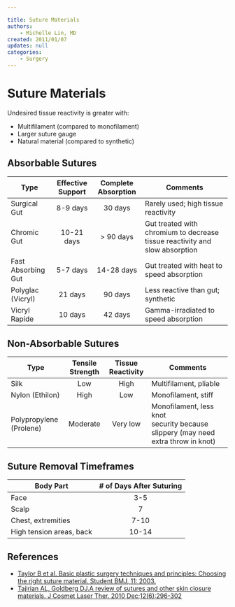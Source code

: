 ```yaml
---

title: Suture Materials
authors:
    - Michelle Lin, MD
created: 2011/01/07
updates: null
categories:
    - Surgery
---
```


# Suture Materials

Undesired tissue reactivity is greater with:

- Multifilament (compared to monofilament)
- Larger suture gauge
- Natural material (compared to synthetic) 

## Absorbable Sutures

| **Type**           | **Effective Support** | **Complete Absorption** | **Comments**                                                                |
| ------------------ | :-------------------: | :---------------------: | --------------------------------------------------------------------------- |
| Surgical Gut       |        8-9 days       |         30 days         | Rarely used; high tissue reactivity                                         |
| Chromic Gut        |       10-21 days      |        > 90 days        | Gut treated with chromium to decrease tissue reactivity and slow absorption |
| Fast Absorbing Gut |        5-7 days       |        14-28 days       | Gut treated with heat to speed absorption                                   |
| Polyglac (Vicryl)  |        21 days        |         90 days         | Less reactive than gut; synthetic                                           |
| Vicryl Rapide      |        10 days        |         42 days         | Gamma-irradiated to speed absorption                                        |

## Non-Absorbable Sutures

| **Type**                | **Tensile Strength** | **Tissue Reactivity** | **Comments**                                                                      |
| ----------------------- | :------------------: | :-------------------: | --------------------------------------------------------------------------------- |
| Silk                    |          Low         |          High         | Multifilament, pliable                                                            |
| Nylon (Ethilon)         |         High         |          Low          | Monofilament, stiff                                                               |
| Polypropylene (Prolene) |       Moderate       |        Very low       | Monofilament, less knot security because slippery (may need  extra throw in knot) |

## Suture Removal Timeframes

| **Body Part**            | **# of Days After Suturing** |
| ------------------------ | :--------------------------: |
| Face                     |              3-5             |
| Scalp                    |               7              |
| Chest, extremities       |             7-10             |
| High tension areas, back |             10-14            |

## References

- [Taylor B et al. Basic plastic surgery techniques and principles: Choosing the right suture material. Student BMJ, 11: 2003.](http://www.docstoc.com/docs/81946959/Basic-plastic-surgery-techniques-and-principles-Choosing-the)
- [Tajirian AL, Goldberg DJ.A review of sutures and other skin closure materials. J Cosmet Laser Ther. 2010 Dec;12(6):296-302](http://www.ncbi.nlm.nih.gov/pubmed/?term=21142740)

